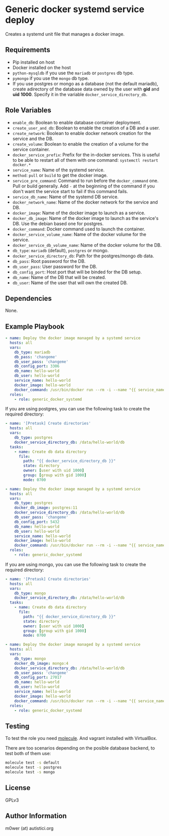 Generic docker systemd service deploy
=====================================

Creates a systemd unit file that manages a docker image.

Requirements
------------

* Pip installed on host
* Docker installed on the host
* `python-mysqldb` if you use the `mariadb` or `postgres` db type.
* `pymongo` if you use the `mongo` db type.
* If you use postgres or mongo as a database (not the default mariadb), create
   adirectory of the database data owned by the user with **gid** and **uid**
   **1000**. Specify it in the variable `docker_service_directory_db`.

Role Variables
--------------

* `enable_db`: Boolean to enable database container deployment.
* `create_user_and_db`: Boolean to enable the creation of a DB and a user.
* `create_network`: Boolean to enable docker network creation for the service
   and the DB.
* `create_volume`: Boolean to enable the creation of a volume for the service
   container.
* `docker_service_prefix`: Prefix for the in-docker services.
   This is useful to be able to restart all of them with one command:
   `systemctl restart docker.*`
* `service_name`: Name of the systemd service.
* `method`: `pull` or `build` to get the docker image.
* `service_pre_command`: Command to run before the `docker_command` one. Pull
  or build generally. Add `-` at the beginning of the command if you don't want
  the service start to fail if this command fails.
* `service_db_name`: Name of the systemd DB service.
* `docker_network_name`: Name of the docker network for the service and DB.
* `docker_image`: Name of the docker image to launch as a service.
* `docker_db_image`: Name of the docker image to launch as the service's DB.
  Use the debian based one for postgres.
* `docker_command`: Docker command used to launch the container.
* `docker_service_volume_name`: Name of the docker volume for the service.
* `docker_service_db_volume_name`: Name of the docker volume for the DB.
* `db_type`: `mariadb` (default), `postgres` or mongo.
* `docker_service_directory_db`: Path for the postgres/mongo db data.
* `db_pass`: Root password for the DB.
* `db_user_pass`: User password for the DB.
* `db_config_port`: Host port that will be binded for the DB setup.
* `db_name`: Name of the DB that will be created.
* `db_user`: Name of the user that will own the created DB.

Dependencies
------------

None.

Example Playbook
----------------

```yaml
- name: Deploy the docker image managed by a systemd service
  hosts: all
  vars:
    db_type: mariadb
    db_pass: 'changeme'
    db_user_pass: 'changeme'
    db_config_port: 3306
    db_name: hello-world
    db_user: hello-world
    service_name: hello-world
    docker_image: hello-world
    docker_command: /usr/bin/docker run --rm -i --name "{{ service_name }}" "{{ docker_image }}"
  roles:
    - role: generic_docker_systemd
```

If you are using postgres, you can use the following task to create the
required directory:

```yaml
- name: '[Pretask] Create directories'
  hosts: all
  vars:
    db_type: postgres
    docker_service_directory_db: /data/hello-world/db
  tasks:
    - name: Create db data directory
      file:
        path: "{{ docker_service_directory_db }}"
        state: directory
        owner: [user with uid 1000]
        group: [group with gid 1000]
        mode: 0700

- name: Deploy the docker image managed by a systemd service
  hosts: all
  vars:
    db_type: postgres
    docker_db_image: postgres:11
    docker_service_directory_db: /data/hello-world/db
    db_user_pass: 'changeme'
    db_config_port: 5432
    db_name: hello-world
    db_user: hello-world
    service_name: hello-world
    docker_image: hello-world
    docker_command: /usr/bin/docker run --rm -i --name "{{ service_name }}" "{{ docker_image }}"
  roles:
    - role: generic_docker_systemd
```

If you are using mongo, you can use the following task to create the
required directory:

```yaml
- name: '[Pretask] Create directories'
  hosts: all
  vars:
    db_type: mongo
    docker_service_directory_db: /data/hello-world/db
  tasks:
    - name: Create db data directory
      file:
        path: "{{ docker_service_directory_db }}"
        state: directory
        owner: [user with uid 1000]
        group: [group with gid 1000]
        mode: 0700

- name: Deploy the docker image managed by a systemd service
  hosts: all
  vars:
    db_type: mongo
    docker_db_image: mongo:4
    docker_service_directory_db: /data/hello-world/db
    db_user_pass: 'changeme'
    db_config_port: 27017
    db_name: hello-world
    db_user: hello-world
    service_name: hello-world
    docker_image: hello-world
    docker_command: /usr/bin/docker run --rm -i --name "{{ service_name }}" "{{ docker_image }}"
  roles:
    - role: generic_docker_systemd
```

Testing
-------

To test the role you need
[molecule](http://molecule.readthedocs.io/en/latest/). And vagrant installed
with VirtualBox.

There are too scenarios depending on the posible database backend, to test both
of them use:

```bash
molecule test -s default
molecule test -s postgres
molecule test -s mongo
```

License
-------

GPLv3

Author Information
------------------

m0wer (at) autistici.org

